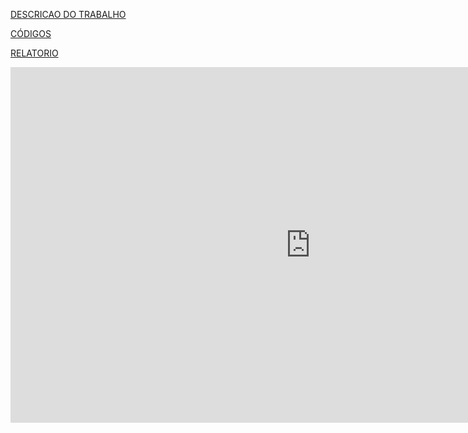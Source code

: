
[DESCRICAO DO TRABALHO](https://github.com/sevenleo/SimuladorAD/blob/master/enunciado/simulacao-de-epidemias.pdf)

[CÓDIGOS](https://github.com/sevenleo/SimuladorAD)

[RELATORIO](https://github.com/sevenleo/SimuladorAD/blob/master/relatorio/trabalho-ad.pdf)

<iframe src="https://docs.google.com/presentation/d/1RzpePRpopwU_kM4ApEZfwJNfFTzB1hjiq3q1PQ_QuSI/embed?start=false&loop=true&delayms=5000" frameborder="0" width="960" height="569" allowfullscreen="true" mozallowfullscreen="true" webkitallowfullscreen="true"></iframe>